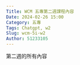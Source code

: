 ```yaml
---
Title: WCM 五專第二週課程內容
Date: 2024-02-26 15:00
Category: 五專
Tags: Chatgpt, w2
Slug: wcm-5i-w2
Author: 51233105
---
```


第二週的所有內容

<!-- PELICAN_END_SUMMARY -->